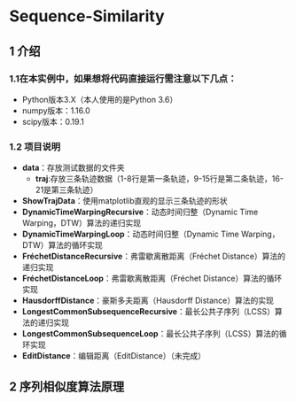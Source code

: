 # Sequence-Similarity
## 1 介绍
### 1.1在本实例中，如果想将代码直接运行需注意以下几点：
* Python版本3.X（本人使用的是Python 3.6）
* numpy版本：1.16.0
* scipy版本：0.19.1
### 1.2 项目说明

* **data**：存放测试数据的文件夹
    * **traj**:存放三条轨迹数据（1-8行是第一条轨迹，9-15行是第二条轨迹，16-21是第三条轨迹）
* **ShowTrajData**：使用matplotlib直观的显示三条轨迹的形状
* **DynamicTimeWarpingRecursive**：动态时间归整（Dynamic Time Warping，DTW）算法的递归实现
* **DynamicTimeWarpingLoop**：动态时间归整（Dynamic Time Warping，DTW）算法的循环实现
* **FréchetDistanceRecursive**：弗雷歇离散距离（Fréchet Distance）算法的递归实现
* **FréchetDistanceLoop**：弗雷歇离散距离（Fréchet Distance）算法的循环实现
* **HausdorffDistance**：豪斯多夫距离（Hausdorff Distance）算法的实现
* **LongestCommonSubsequenceRecursive**：最长公共子序列（LCSS）算法的递归实现
* **LongestCommonSubsequenceLoop**：最长公共子序列（LCSS）算法的循环实现
* **EditDistance**：编辑距离（EditDistance）（未完成）
## 2 序列相似度算法原理